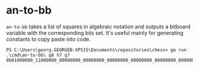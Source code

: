 # an-to-bb

`an-to-bb` takes a list of squares in algebraic notation and outputs a bitboard
variable with the corresponding bits set. It's useful mainly for generating
constants to copy paste into code.

```
PS C:\Users\georg.GEORGEB-XPS15\Documents\repositories\chess> go run .\cmd\an-to-bb\ g8 h7 g7
0b01000000_11000000_00000000_00000000_00000000_00000000_00000000_00000000
```
